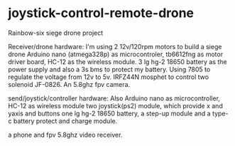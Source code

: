 # joystick-control-remote-drone
Rainbow-six siege drone project


Receiver/drone hardware:
I'm using 2 12v/120rpm motors to build a siege drone
Arduino nano (atmega328p) as microcontroler, tb6612fng as motor driver board, HC-12 as the wireless module.
3 lg hg-2 18650 battery as the power supply and also a 3s bms to protect my battery.
Using 7805 to regulate the voltage from 12v to 5v. 
IRFZ44N mosphet to control two solenoid JF-0826.
An 5.8ghz fpv camera. 


send/joystick/controller hardware:
Also Arduino nano as microcontroller, HC-12 as wireless module
two joystick(ps2) module, which provide x and yaxis and buttons
one lg hg-2 18650 battery, a step-up module and a type-c battery protect and charge module.

a phone and fpv 5.8ghz video receiver.

